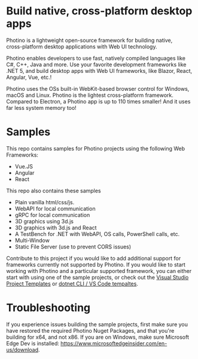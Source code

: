 # Build native, cross-platform desktop apps

Photino is a lightweight open-source framework for building native,  
cross-platform desktop applications with Web UI technology.

Photino enables developers to use fast, natively compiled languages like C#, C++, Java and more. Use your favorite development frameworks like .NET 5, and build desktop apps with Web UI frameworks, like Blazor, React, Angular, Vue, etc.!

Photino uses the OSs built-in WebKit-based browser control for Windows, macOS and Linux.
Photino is the lightest cross-platform framework. Compared to Electron, a Photino app is up to 110 times smaller! And it uses far less system memory too!

# Samples

This repo contains samples for Photino projects using the following Web Frameworks:

* Vue.JS
* Angular
* React
  
This repo also contains these samples

* Plain vanilla html/css/js.
* WebAPI for local communication
* gRPC for local communication
* 3D graphics using 3d.js
* 3D graphics with 3d.js and React
* A TestBench for .NET with WebAPI, OS calls, PowerShell calls, etc.
* Multi-Window
* Static File Server (use to prevent CORS issues)

Contribute to this project if you would like to add additional support for frameworks currently not supported by Photino.
If you would like to start working with Photino and a particular supported framework, you can either start with using one of the sample projects, or check out the [Visual Studio Project Templates](https://docs.tryphotino.io/Photino-VSExtension) or [dotnet CLI / VS Code tempaltes](https://docs.tryphotino.io/Photino-VSCodeTemplates).

# Troubleshooting

If you experience issues building the sample projects, first make sure you have restored the required Photino Nuget Packages, and that you're building for x64, and not x86.
If you are on Windows, make sure Microsoft Edge Dev is installed: <https://www.microsoftedgeinsider.com/en-us/download>.
